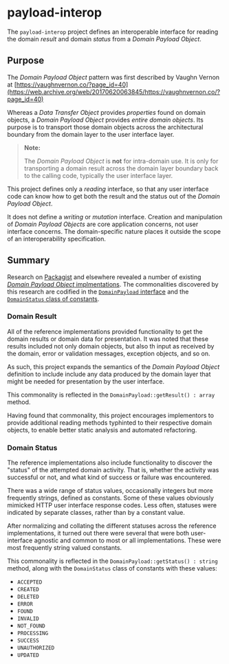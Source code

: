 # payload-interop

The `payload-interop` project defines an interoperable interface for reading
the domain *result* and domain *status* from a _Domain Payload Object_.

## Purpose

The _Domain Payload Object_ pattern was first described by Vaughn Vernon at
[https://vaughnvernon.co/?page_id=40](https://web.archive.org/web/20170620063845/https://vaughnvernon.co/?page_id=40)

Whereas a _Data Transfer Object_ provides *properties* found on domain objects,
a _Domain Payload Object_ provides *entire domain objects*. Its purpose is to
transport those domain objects across the architectural boundary from the domain
layer to the user interface layer.

> **Note:**
>
> The _Domain Payload Object_ is **not** for intra-domain use. It is only for
> transporting a domain result across the domain layer boundary back to the
> calling code, typically the user interface layer.

This project defines only a *reading* interface, so that any user interface code
can know how to get both the result and the status out of the _Domain Payload
Object_.

It does not define a *writing* or *mutation* interface. Creation and
manipulation of _Domain Payload Objects_ are core application concerns, not user
interface concerns. The domain-specific nature places it outside the scope of an
interoperability specification.

## Summary

Research on [Packagist](http://packagist.org) and elsewhere revealed a number
of existing [_Domain Payload Object_ implmentations](./IMPLEMENTATIONS.md).
The commonalities discovered by this research are codified in the
[`DomainPayload` interface](./src/DomainPayload.php) and the
[`DomainStatus` class of constants](./src/DomainStatus.php).

### Domain Result

All of the reference implementations provided functionality to get the domain
results or domain data for presentation. It was noted that these results
included not only domain objects, but also th input as received by the domain,
error or validation messages, exception objects, and so on.

As such, this project expands the semantics of the _Domain Payload Object_
definition to include include any data produced by the domain layer that might
be needed for presentation by the user interface.

This commonality is reflected in the `DomainPayload::getResult() : array`
method.

Having found that commonality, this project encourages implementors to provide
additional reading methods typhinted to their respective domain objects, to
enable better static analysis and automated refactoring.

### Domain Status

The reference implementations also include functionality to discover the
"status" of the attempted domain activity. That is, whether the activity was
successful or not, and what kind of success or failure was encountered.

There was a wide range of status values, occasionally integers but more
frequently strings, defined as constants. Some of these values obviously
mimicked HTTP user interface response codes. Less often, statuses were indicated
by separate classes, rather than by a constant value.

After normalizing and collating the different statuses across the reference
implementations, it turned out there were several that were both user-interface
agnostic and common to most or all implementations. These were most frequently
string valued constants.

This commonality is reflected in the `DomainPayload::getStatus() : string`
method, along with the `DomainStatus` class of constants with these values:

 - `ACCEPTED`
 - `CREATED`
 - `DELETED`
 - `ERROR`
 - `FOUND`
 - `INVALID`
 - `NOT_FOUND`
 - `PROCESSING`
 - `SUCCESS`
 - `UNAUTHORIZED`
 - `UPDATED`
